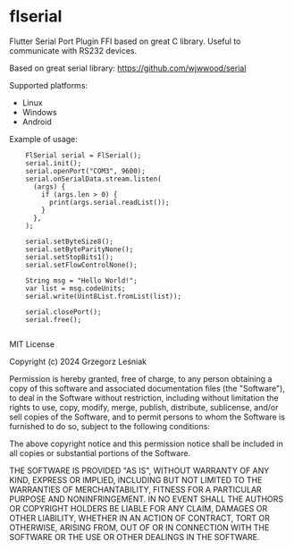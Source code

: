 # flserial
Flutter Serial Port Plugin FFI based on great C library. Useful to communicate with RS232 devices.

Based on great serial library: https://github.com/wjwwood/serial

Supported platforms:
- Linux
- Windows
- Android

Example of usage:

```
    FlSerial serial = FlSerial();
    serial.init();
    serial.openPort("COM3", 9600);
    serial.onSerialData.stream.listen(
      (args) {
        if (args.len > 0) {
          print(args.serial.readList());
        }
      },
    );

    serial.setByteSize8();
    serial.setByteParityNone(); 
    serial.setStopBits1();
    serial.setFlowControlNone();

    String msg = "Hello World!";
    var list = msg.codeUnits;
    serial.write(Uint8List.fromList(list));

    serial.closePort();
    serial.free();


```



MIT License

Copyright (c) 2024 Grzegorz Leśniak

Permission is hereby granted, free of charge, to any person obtaining a copy
of this software and associated documentation files (the "Software"), to deal
in the Software without restriction, including without limitation the rights
to use, copy, modify, merge, publish, distribute, sublicense, and/or sell
copies of the Software, and to permit persons to whom the Software is
furnished to do so, subject to the following conditions:

The above copyright notice and this permission notice shall be included in all
copies or substantial portions of the Software.

THE SOFTWARE IS PROVIDED "AS IS", WITHOUT WARRANTY OF ANY KIND, EXPRESS OR
IMPLIED, INCLUDING BUT NOT LIMITED TO THE WARRANTIES OF MERCHANTABILITY,
FITNESS FOR A PARTICULAR PURPOSE AND NONINFRINGEMENT. IN NO EVENT SHALL THE
AUTHORS OR COPYRIGHT HOLDERS BE LIABLE FOR ANY CLAIM, DAMAGES OR OTHER
LIABILITY, WHETHER IN AN ACTION OF CONTRACT, TORT OR OTHERWISE, ARISING FROM,
OUT OF OR IN CONNECTION WITH THE SOFTWARE OR THE USE OR OTHER DEALINGS IN THE
SOFTWARE.
